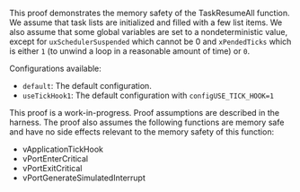 This proof demonstrates the memory safety of the TaskResumeAll function.  We
assume that task lists are initialized and filled with a few list items. We
also assume that some global variables are set to a nondeterministic value,
except for `uxSchedulerSuspended` which cannot be 0 and `xPendedTicks` which
is either `1` (to unwind a loop in a reasonable amount of time) or `0`.

Configurations available:
 * `default`: The default configuration.
 * `useTickHook1`: The default configuration with `configUSE_TICK_HOOK=1`

This proof is a work-in-progress.  Proof assumptions are described in
the harness.  The proof also assumes the following functions are
memory safe and have no side effects relevant to the memory safety of
this function:

* vApplicationTickHook
* vPortEnterCritical
* vPortExitCritical
* vPortGenerateSimulatedInterrupt
